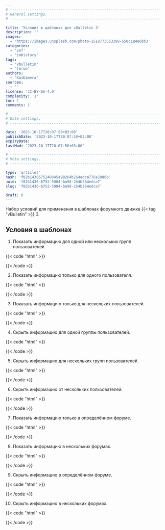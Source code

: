 ```yaml
---
# -------------------------------------------------------------------------------------------------------------------- #
# General settings.
# -------------------------------------------------------------------------------------------------------------------- #

title: 'Условия в шаблонах для vBulletin 3'
description: ''
images:
  - 'https://images.unsplash.com/photo-1518773553398-650c184e0bb3'
categories:
  - 'cmf'
  - 'inHistory'
tags:
  - 'vbulletin'
  - 'forum'
authors:
  - 'KaiKimera'
sources:
  - ''
license: 'CC-BY-SA-4.0'
complexity: '1'
toc: 1
comments: 1

# -------------------------------------------------------------------------------------------------------------------- #
# Date settings.
# -------------------------------------------------------------------------------------------------------------------- #

date: '2023-10-17T20:07:58+03:00'
publishDate: '2023-10-17T20:07:58+03:00'
expiryDate: ''
lastMod: '2023-10-17T20:07:58+03:00'

# -------------------------------------------------------------------------------------------------------------------- #
# Meta settings.
# -------------------------------------------------------------------------------------------------------------------- #

type: 'articles'
hash: 'f82b1436675240845a98264b264edca776a3886b'
uuid: 'f82b1436-6752-5084-ba98-264b264edca7'
slug: 'f82b1436-6752-5084-ba98-264b264edca7'

draft: 0
---
```


Набор условий для применения в шаблонах форумного движка {{< tag "vBulletin" >}} 3.

<!--more-->

## Условия в шаблонах

1. Показать информацию для одной или нескольких групп пользователей.

{{< code "html" >}}
<if condition="is_member_of($bbuserinfo, X, Y, Z)">
  <!-- информация -->
</if>
{{< /code >}}

2. Показать информацию только для одного пользователя.

{{< code "html" >}}
<if condition="$bbuserinfo[userid] == X">
  <!-- информация -->
</if>
{{< /code >}}

3. Показать информацию только для нескольких пользователей.

{{< code "html" >}}
<if condition="in_array($bbuserinfo[userid], array(X,Y,Z))">
  <!-- информация -->
</if>
{{< /code >}}

4. Скрыть информацию для одной группы пользователей.

{{< code "html" >}}
<if condition="!is_member_of($bbuserinfo, X)">
  <!-- информация -->
</if>
{{< /code >}}

5. Скрыть информацию для нескольких групп пользователей.

{{< code "html" >}}
<if condition="!is_member_of($bbuserinfo, X, Y, Z)">
  <!-- информация -->
</if>
{{< /code >}}

6. Скрыть информацию от нескольких пользователей.

{{< code "html" >}}
<if condition="!in_array($bbuserinfo[userid], array(X,Y,Z))">
  <!-- информация -->
</if>
{{< /code >}}

7. Показать информацию только в определённом форуме.

{{< code "html" >}}
<if condition="$forumid == X">
  <!-- информация -->
</if>
{{< /code >}}

8. Показать информацию в нескольких форумах.

{{< code "html" >}}
<if condition="in_array($forumid, array(X,Y,Z))">
  <!-- информация -->
</if>
{{< /code >}}

9. Скрыть информацию в определённом форуме.

{{< code "html" >}}
<if condition="$forumid != X">
  <!-- информация -->
</if>
{{< /code >}}

10. Скрыть информацию в нескольких форумах.

{{< code "html" >}}
<if condition="!in_array($forumid, array(X,Y,Z))">
  <!-- информация -->
</if>
{{< /code >}}
